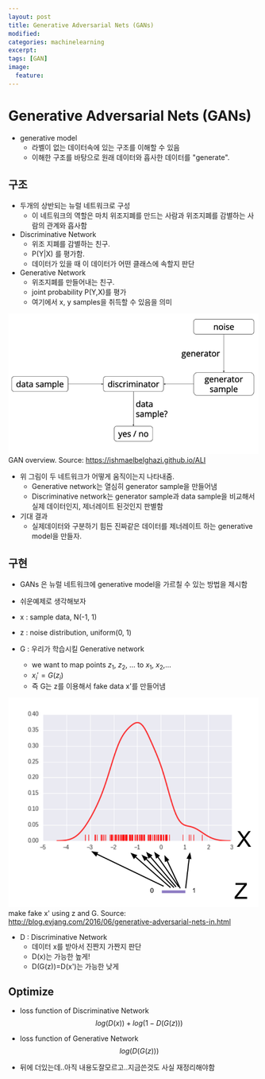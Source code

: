 ```yaml
---
layout: post
title: Generative Adversarial Nets (GANs)
modified:
categories: machinelearning
excerpt:
tags: [GAN]
image:
  feature:
---
```


# Generative Adversarial Nets (GANs)

- generative model
  - 라벨이 없는 데이터속에 있는 구조를 이해할 수 있음
  - 이해한 구조를 바탕으로 원래 데이터와 흡사한 데이터를 "generate".

## 구조
- 두개의 상반되는 뉴럴 네트워크로 구성
  - 이 네트워크의 역할은 마치 위조지폐를 만드는 사람과 위조지폐를 감별하는 사람의 관계와 흡사함
- Discriminative Network
  - 위조 지폐를 감별하는 친구.
  - P(Y|X) 를 평가함.
  - 데이터가 있을 때 이 데이터가 어떤 클래스에 속할지 판단
- Generative Network
  - 위조지폐를 만들어내는 친구.
  - joint probability P(Y,X)를 평가
  - 여기에서 x, y samples을 취득할 수 있음을 의미

![png](/images/GANoverview.png)
GAN overview. Source: https://ishmaelbelghazi.github.io/ALI

- 위 그림이 두 네트워크가 어떻게 움직이는지 나타내줌.
  - Generative network는 열심히  generator sample을 만들어냄
  - Discriminative network는 generator sample과 data sample을 비교해서 실제 데이터인지, 제너레이트 된것인지 판별함
- 기대 결과
  - 실제데이터와 구분하기 힘든 진짜같은 데이터를 제너레이트 하는 generative model을 만들자.

## 구현
- GANs 은 뉴럴 네트워크에 generative model을 가르칠 수 있는 방법을 제시함

- 쉬운예제로 생각해보자
- x : sample data, N(-1, 1)
- z : noise distribution, uniform(0, 1)
- G : 우리가 학습시킬 Generative network
  - we want to map points $z_1$, $z_2$, ... to $x_1$, $x_2$,...
  - $x_i' = G(z_i)$
  - 즉 G는 z를 이용해서 fake data x'를 만들어냄

![png](/images/generatefakex.png)
make fake x' using z and G. Source: http://blog.evjang.com/2016/06/generative-adversarial-nets-in.html

- D : Discriminative Network
  - 데이터 x를 받아서 진짠지 가짠지 판단
  - D(x)는 가능한 높게!
  - D(G(z))=D(x')는 가능한 낮게

## Optimize
- loss function of Discriminative Network
$$ log(D(x)) + log(1-D(G(z)))$$

- loss function of Generative Network
$$ log(D(G(z))) $$


- 뒤에 더있는데..아직 내용도잘모르고..지금쓴것도 사실 재정리해야함
